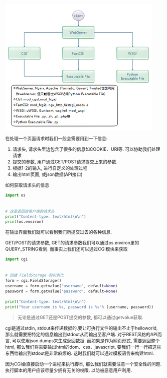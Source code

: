 ![image](https://raw.githubusercontent.com/DearEirs/static/master/images/web.png)



在处理一个页面请求时我们一般会需要用到一下信息:
1. 请求头, 请求头里边包含了很多的信息如COOKIE、URI等. 可以协助我们处理请求
2. 提交的参数, 用户通过GET/POST请求提交上来的参数.
3. 根据1-2的输入, 进行自定义的处理过程
4. 输出html页面, 或json数据(API接口)

如何获取请求头的信息
```python
import os


# 这是返回给客户端的请求头
print("Content-type: text/html\n\n")
print(os.environ)
```

在输出界面我们就可以看到我们所提交过去的各种信息.

GET/POST的请求参数, GET的请求参数我们可以通过os.environ里的QUERY_STRING看到. 而事实上我们还可以通过CGI模块来获取

```python
import cgi


# 创建 FieldStorage 的实例化
form = cgi.FieldStorage()
username = form.getvalue('username', default=None)
password = form.getvalue('password', default=None)

print("Content-type: text/html\n\n")
print("Your username is %s, password is %s"% (username, password))
```

> 无论是通过GET还是POST提交的参数, 都可以通过getvalue获取.

cgi是通过stdin, stdout来传递数据的.要让可执行文件的输出不止于helloworld, 那么就需要把特定的信息输出到stdout从而输出至客户端. 对于REST风格的API而言, 可以使用json.dumps来生成返回数据. 而如果是作为网页形式, 需要返回整个html, 那么我们将需要输出html的dom、css、javascript, 要我们一行一行把这些东西给输出到stdout是非常麻烦的.  这时我们就可以通过模板语言来构建html.

因为CGI会直接启动一个进程来执行脚本, 那么我们就需要注意一个安全性的问题. 执行脚本的用户应该尽量少拥有无关的权限. 以防被恶意用户利用.

